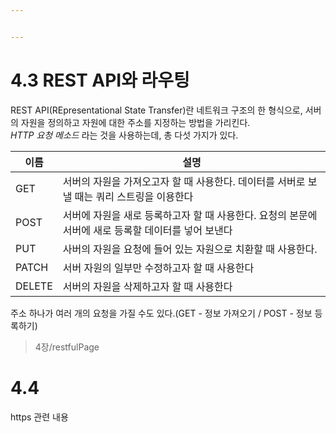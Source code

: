 ```yaml
---


---
```


<h1 id="rest-api와-라우팅">4.3 REST API와 라우팅</h1>
<p>REST API(REpresentational State Transfer)란 네트워크 구조의 한 형식으로, 서버의 자원을 정의하고 자원에 대한 주소를 지정하는 방법을 가리킨다.<br>
<em>HTTP 요청 메소드</em> 라는 것을 사용하는데, 총 다섯 가지가 있다.</p>

<table>
<thead>
<tr>
<th>이름</th>
<th>설명</th>
</tr>
</thead>
<tbody>
<tr>
<td>GET</td>
<td>서버의 자원을 가져오고자 할 때 사용한다. 데이터를 서버로 보낼 때는 쿼리 스트링을 이용한다</td>
</tr>
<tr>
<td>POST</td>
<td>서버에 자원을 새로 등록하고자 할 때 사용한다. 요청의 본문에 서버에 새로 등록할 데이터를 넣어 보낸다</td>
</tr>
<tr>
<td>PUT</td>
<td>사버의 자원을 요청에 들어 있는 자원으로 치환할 때 사용한다.</td>
</tr>
<tr>
<td>PATCH</td>
<td>서버 자원의 일부만 수정하고자 할 때 사용한다</td>
</tr>
<tr>
<td>DELETE</td>
<td>서버의 자원을 삭제하고자 할 때 사용한다</td>
</tr>
</tbody>
</table><p>주소 하나가 여러 개의 요청을 가질 수도 있다.(GET - 정보 가져오기 / POST - 정보 등록하기)</p>
<blockquote>
<p>4장/restfulPage</p>
</blockquote>
<h1 id="section">4.4</h1>
<p>https 관련 내용</p>

